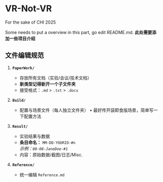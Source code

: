 # VR-Not-VR
For the sake of CHI 2025

Some needs to put a overview in this part, go edit README.md.
**此处需要添加一些项目介绍**

## 文件编辑规范

1. **`PaperWork/`**  
   - 存放所有文档（实验/会议/技术文档）
   - **新类型记得新开一个子文件夹**
   - 接受格式：`.md` > `.txt` > `.docx`

2. **`Build/`**  
   - 配置与场景文件（每人独立文件夹）
     • 最好传开袋即食版场景，简单写一下配置方法

3. **`Result/`**  
   - 实验结果与数据
   - **条目命名：** `MM-DD-YOURID-#n`  
     *示例：`08-08-JaneDoe-#1`*
   - 内容：原始数据/截图/日志/Misc.

4. **`Reference/`**  
   - 统一编辑 `Reference.md`